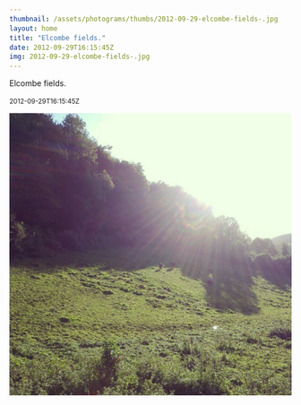```yaml
---
thumbnail: /assets/photograms/thumbs/2012-09-29-elcombe-fields-.jpg
layout: home
title: "Elcombe fields."
date: 2012-09-29T16:15:45Z
img: 2012-09-29-elcombe-fields-.jpg
---
```


Elcombe fields.

<small>2012-09-29T16:15:45Z</small>

![Elcombe fields.](/assets/photograms/original/2012-09-29-elcombe-fields-.jpg)
